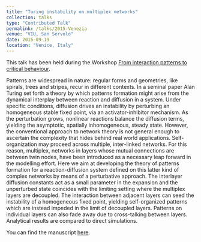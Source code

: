 ```yaml
---
title: "Turing instability on multiplex networks"
collection: talks
type: "Contributed Talk"
permalink: /talks/2015-Venezia
venue: "VIU, San Servolo"
date: 2015-09-19
location: "Venice, Italy"
---
```


This talk has been held during the Workshop [From interaction patterns to critical behaviour](http://www.dfa.unipd.it/fileadmin/news_e_lanci/Flyer3.pdf).

Patterns are widespread in nature: regular forms and geometries, like spirals, trees and stripes, recur in different contexts. In a seminal paper Alan Turing set forth a theory by which patterns formation might arise from the dynamical interplay between reaction and diffusion in a system. Under specific conditions, diffusion drives an instability by perturbing an homogeneous stable fixed point, via an activator-inhibitor mechanism. As the perturbation grows, nonlinear reactions balance the diffusion terms, yielding the asymptotic, spatially inhomogeneous, steady state. However, the conventional approach to network theory is not general enough to ascertain the complexity that hides behind real world applications. Self-organization may proceed across multiple, inter-linked networks. For this reason, multiplex, networks in layers whose mutual connections are between twin nodes, have been introduced as a necessary leap forward in the modelling effort. Here we aim at developing the theory of patterns formation for a reaction-diffusion system defined on this latter kind of complex networks by means of a perturbative approach. The interlayer diffusion constants act as a small parameter in the expansion and the unperturbed state coincides with the limiting setting where the multiplex layers are decoupled. The interaction between adjacent layers can seed the instability of a homogeneous fixed point, yielding self-organized patterns which are instead impeded in the limit of decoupled layers. Patterns on individual layers can also fade away due to cross-talking between layers. Analytical results are compared to direct simulations.

You can find the manuscript [here](https://journals.aps.org/pre/abstract/10.1103/PhysRevE.90.042814).
